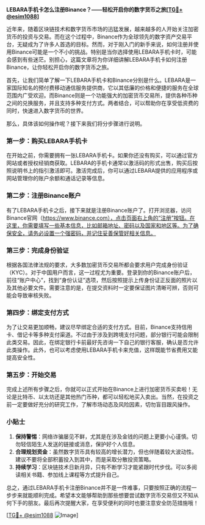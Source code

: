 **LEBARA手机卡怎么注册Binance？——轻松开启你的数字货币之旅[[TG💪+ @esim1088](https://t.me/s/esim1088)]**

近年来，随着区块链技术和数字货币市场的迅猛发展，越来越多的人开始关注加密货币的投资与交易。而在这个过程中，Binance作为全球领先的数字资产交易平台，无疑成为了许多人首选的目标。然而，对于刚入门的新手来说，如何注册并使用Binance可能是一个不小的挑战。特别是当你选择使用LEBARA手机卡时，可能会感到有些迷茫。别担心，这篇文章将为你详细讲解LEBARA手机卡如何注册Binance，让你轻松开启你的数字货币之旅。

首先，让我们简单了解一下LEBARA手机卡和Binance分别是什么。LEBARA是一家国际知名的预付费移动通信服务提供商，它以其低廉的价格和便捷的服务在全球范围内广受欢迎。而Binance则是一个功能强大的加密货币交易所，提供各种币种之间的兑换服务，并且支持多种支付方式。两者结合，可以帮助你在享受低资费的同时，快速进入数字货币的世界。

那么，具体该如何操作呢？接下来我们将分步骤进行说明。

### 第一步：购买LEBARA手机卡

在开始之前，你需要拥有一张LEBARA手机卡。如果你还没有购买，可以通过官方网站或者授权经销商获取。LEBARA的手机卡通常以激活码的形式出售，购买后按照说明书上的指引激活即可。激活完成后，你可以通过LEBARA提供的应用程序或网站管理你的账户余额和通话记录等信息。

### 第二步：注册Binance账户

有了LEBARA手机卡之后，接下来就是注册Binance账户了。打开浏览器，访问Binance官网（https://www.binance.com），点击页面右上角的“注册”按钮。在这里，你需要填写一些基本信息，比如邮箱地址、密码以及国家和地区等。为了确保安全，请务必设置一个强密码，并记住妥善保管好相关信息。

### 第三步：完成身份验证

根据各国法律法规的要求，大多数加密货币交易所都会要求用户完成身份验证（KYC）。对于中国用户而言，这一过程尤为重要。登录到你的Binance账户后，前往“账户中心”，找到“身份认证”选项，然后按照提示上传身份证正反面的照片以及其他必要文件。需要注意的是，在提交资料时一定要保证图片清晰可辨，否则可能会导致审核失败。

### 第四步：绑定支付方式

为了让交易更加顺畅，建议尽早绑定合适的支付方式。目前，Binance支持信用卡、借记卡等多种支付渠道。不过由于涉及到跨境支付问题，部分银行可能会限制此类交易。因此，在绑定银行卡前最好先咨询一下自己的银行客服，确认是否允许此类操作。此外，也可以考虑使用LEBARA手机卡来充值，这样既能节省费用又能提高安全性。

### 第五步：开始交易

完成上述所有步骤之后，你就可以正式开始在Binance上进行加密货币买卖啦！无论是比特币、以太坊还是其他热门币种，都可以轻松地买入卖出。当然，在投资之前一定要做好充分的研究工作，了解市场动态及风险因素，切勿盲目跟风操作。

### 小贴士

1. **保持警惕**：网络诈骗屡见不鲜，尤其是在涉及金钱的问题上更要小心谨慎。切勿轻信陌生人发送的链接或消息，保护好个人信息。
2. **合理规划资金**：虽然数字货币具有较高的增长潜力，但也伴随着较大波动性。建议不要将全部积蓄投入到其中，而是采取分散投资策略。
3. **持续学习**：区块链技术日新月异，只有不断学习才能紧跟时代步伐。可以多阅读相关书籍、参加线上课程等方式提升自己。

总之，通过LEBARA手机卡注册Binance并不是一件难事，只要按照正确的流程一步步来就能顺利完成。希望本文能够帮助到那些想要尝试数字货币交易但又不知从何下手的朋友。最后再次提醒大家，在享受便利的同时也要注意安全防范措施哦！

[[TG💪+ @esim1088](https://t.me/s/esim1088) ![Image](https://i.postimg.cc/4NQfJmqS/Snipaste-2025-05-13-00-14-12.png)]